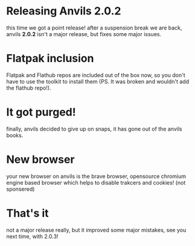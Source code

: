 # Releasing Anvils 2.0.2
this time we got a point release! after a suspension break we are back, anvils **2.0.2** isn't a major release, but fixes some major issues.
# Flatpak inclusion
Flatpak and Flathub repos are included out of the box now, so you don't have to use the toolkit to install them (PS. It was broken and wouldn't add the flathub repo!).
# It got purged!
finally, anvils decided to give up on snaps, it has gone out of the anvils books.
# New browser
your new browser on anvils is the brave browser, opensource chromium engine based browser which helps to disable trakcers and cookies! (not sponsered)
# That's it
not a major release really, but it improved some major mistakes, see you next time, with 2.0.3!
